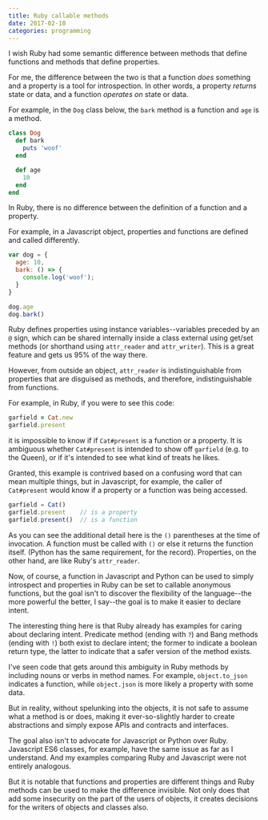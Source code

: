 ```yaml
---
title: Ruby callable methods
date: 2017-02-10
categories: programming
---
```


I wish Ruby had some semantic difference between methods that define
functions and methods that define properties.

For me, the difference between the two is that a function *does* something
and a property is a tool for introspection. In other words, a property *returns*
state or data, and a function *operates on* state or data.

For example, in the `Dog` class below, the `bark` method
is a function and `age` is a method.


```ruby
class Dog
  def bark
    puts 'woof'
  end

  def age
    10
  end
end
```

In Ruby, there is no difference between the definition of a function
and a property.

For example, in a Javascript object, properties and functions are
defined and called differently.

```javascript
var dog = {
  age: 10,
  bark: () => {
    console.log('woof');
  }
}

dog.age
dog.bark()
```

Ruby defines properties using instance variables--variables preceded by
an `@` sign, which can be shared internally inside a class external
using get/set methods (or shorthand using `attr_reader` and `attr_writer`).
This is a great feature and gets us 95% of the way there.

However, from outside an object, `attr_reader` is indistinguishable from
properties that are disguised as methods, and therefore, indistinguishable from
functions.

For example, in Ruby, if you were to see this code:

```ruby
garfield = Cat.new
garfield.present
```

it is impossible to know if if `Cat#present` is a function or a property.
It is ambiguous whether `Cat#present` is intended to show off `garfield`
(e.g. to the Queen), or if it's intended to see what kind of treats he likes.

Granted, this example is contrived based on a confusing word that
can mean multiple things, but in Javascript, for example, the caller of
`Cat#present` would know if a property or a function was being accessed.

```javascript
garfield = Cat()
garfield.present    // is a property
garfield.present()  // is a function
```

As you can see the additional detail here is the `()` parentheses at the time
of invocation. A function must be called with `()` or else it returns
the function itself. (Python has the same requirement, for the record).
Properties, on the other hand, are like Ruby's `attr_reader`.

Now, of course, a function in Javascript and Python can be used to simply introspect
and properties in Ruby can be set to callable anonymous functions, but the
goal isn't to discover the flexibility of the language--the
more powerful the better, I say--the goal is to make it easier to declare intent.

The interesting thing here is that Ruby already has examples for caring about
declaring intent. Predicate method (ending with `?`) and Bang methods (ending with `!`)
both exist to declare intent; the former to indicate a boolean return type,
the latter to indicate that a safer version of the method exists.

I've seen code that gets around this ambiguity in Ruby methods by including
nouns or verbs in method names. For example, `object.to_json` indicates a function,
while `object.json` is more likely a property with some data.

But in reality, without spelunking into the objects, it is not safe to assume
what a method is or does, making it ever-so-slightly harder to create
abstractions and simply expose APIs and contracts and interfaces.

The goal also isn't to advocate for Javascript or Python over Ruby.
Javascript ES6 classes, for example, have the same issue as far as I understand.
And my examples comparing Ruby and Javascript were not entirely analogous.

But it is notable that functions and properties are different things and
Ruby methods can be used to make the difference invisible. Not only does that
add some insecurity on the part of the users of objects, it creates decisions
for the writers of objects and classes also.
